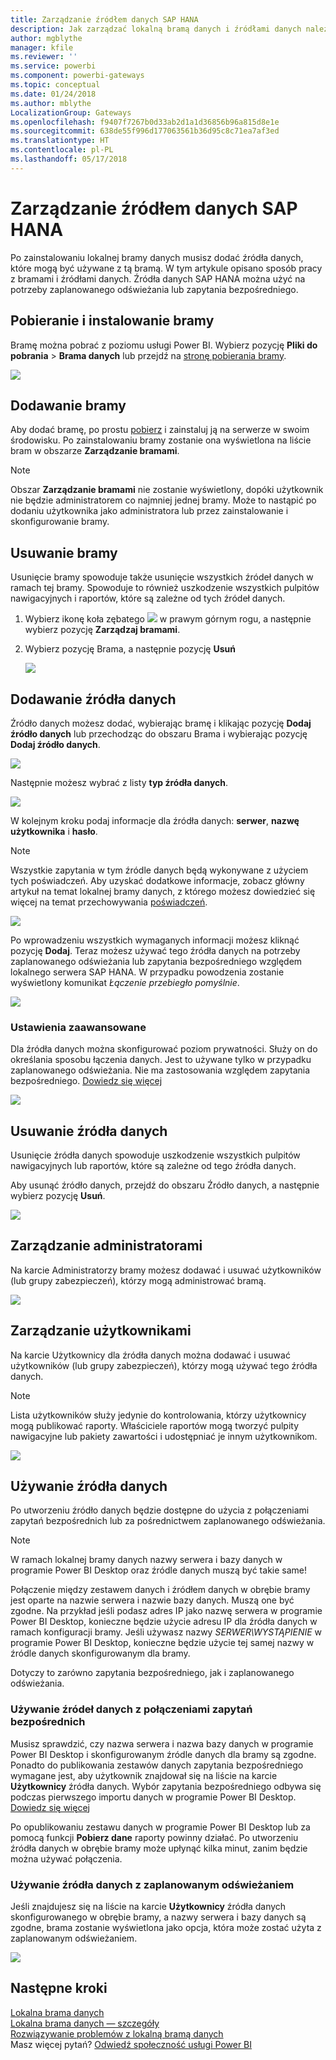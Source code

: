 ```yaml
---
title: Zarządzanie źródłem danych SAP HANA
description: Jak zarządzać lokalną bramą danych i źródłami danych należącymi do tej bramy. Ten artykuł dotyczy platformy SAP HANA.
author: mgblythe
manager: kfile
ms.reviewer: ''
ms.service: powerbi
ms.component: powerbi-gateways
ms.topic: conceptual
ms.date: 01/24/2018
ms.author: mblythe
LocalizationGroup: Gateways
ms.openlocfilehash: f9407f7267b0d33ab2d1a1d36856b96a815d8e1e
ms.sourcegitcommit: 638de55f996d177063561b36d95c8c71ea7af3ed
ms.translationtype: HT
ms.contentlocale: pl-PL
ms.lasthandoff: 05/17/2018
---
```

# <a name="manage-your-sap-hana-data-source"></a>Zarządzanie źródłem danych SAP HANA
Po zainstalowaniu lokalnej bramy danych musisz dodać źródła danych, które mogą być używane z tą bramą. W tym artykule opisano sposób pracy z bramami i źródłami danych. Źródła danych SAP HANA można użyć na potrzeby zaplanowanego odświeżania lub zapytania bezpośredniego.

## <a name="download-and-install-the-gateway"></a>Pobieranie i instalowanie bramy
Bramę można pobrać z poziomu usługi Power BI. Wybierz pozycję **Pliki do pobrania** > **Brama danych** lub przejdź na [stronę pobierania bramy](https://go.microsoft.com/fwlink/?LinkId=698861).

![](media/service-gateway-enterprise-manage-sap/powerbi-download-data-gateway.png)

## <a name="add-a-gateway"></a>Dodawanie bramy
Aby dodać bramę, po prostu [pobierz](https://go.microsoft.com/fwlink/?LinkId=698861) i zainstaluj ją na serwerze w swoim środowisku. Po zainstalowaniu bramy zostanie ona wyświetlona na liście bram w obszarze **Zarządzanie bramami**.

> [!NOTE]
> Obszar **Zarządzanie bramami** nie zostanie wyświetlony, dopóki użytkownik nie będzie administratorem co najmniej jednej bramy. Może to nastąpić po dodaniu użytkownika jako administratora lub przez zainstalowanie i skonfigurowanie bramy.
> 
> 

## <a name="remove-a-gateway"></a>Usuwanie bramy
Usunięcie bramy spowoduje także usunięcie wszystkich źródeł danych w ramach tej bramy.  Spowoduje to również uszkodzenie wszystkich pulpitów nawigacyjnych i raportów, które są zależne od tych źródeł danych.

1. Wybierz ikonę koła zębatego ![](media/service-gateway-enterprise-manage-sap/pbi_gearicon.png) w prawym górnym rogu, a następnie wybierz pozycję **Zarządzaj bramami**.
2. Wybierz pozycję Brama, a następnie pozycję **Usuń**
   
   ![](media/service-gateway-enterprise-manage-sap/datasourcesettings7.png)

## <a name="add-a-data-source"></a>Dodawanie źródła danych
Źródło danych możesz dodać, wybierając bramę i klikając pozycję **Dodaj źródło danych** lub przechodząc do obszaru Brama i wybierając pozycję **Dodaj źródło danych**.

![](media/service-gateway-enterprise-manage-sap/datasourcesettings1.png)

Następnie możesz wybrać z listy **typ źródła danych**.

![](media/service-gateway-enterprise-manage-sap/datasourcesettings2-sap.png)

W kolejnym kroku podaj informacje dla źródła danych: **serwer**, **nazwę użytkownika** i **hasło**.

> [!NOTE]
> Wszystkie zapytania w tym źródle danych będą wykonywane z użyciem tych poświadczeń. Aby uzyskać dodatkowe informacje, zobacz główny artykuł na temat lokalnej bramy danych, z którego możesz dowiedzieć się więcej na temat przechowywania [poświadczeń](service-gateway-onprem.md#credentials).
> 
> 

![](media/service-gateway-enterprise-manage-sap/datasourcesettings3-sap.png)

Po wprowadzeniu wszystkich wymaganych informacji możesz kliknąć pozycję **Dodaj**.  Teraz możesz używać tego źródła danych na potrzeby zaplanowanego odświeżania lub zapytania bezpośredniego względem lokalnego serwera SAP HANA. W przypadku powodzenia zostanie wyświetlony komunikat *Łączenie przebiegło pomyślnie*.

![](media/service-gateway-enterprise-manage-sap/datasourcesettings4.png)

### <a name="advanced-settings"></a>Ustawienia zaawansowane
Dla źródła danych można skonfigurować poziom prywatności. Służy on do określania sposobu łączenia danych. Jest to używane tylko w przypadku zaplanowanego odświeżania. Nie ma zastosowania względem zapytania bezpośredniego. [Dowiedz się więcej](https://support.office.com/article/Privacy-levels-Power-Query-CC3EDE4D-359E-4B28-BC72-9BEE7900B540)

![](media/service-gateway-enterprise-manage-sap/datasourcesettings9.png)

## <a name="remove-a-data-source"></a>Usuwanie źródła danych
Usunięcie źródła danych spowoduje uszkodzenie wszystkich pulpitów nawigacyjnych lub raportów, które są zależne od tego źródła danych.  

Aby usunąć źródło danych, przejdź do obszaru Źródło danych, a następnie wybierz pozycję **Usuń**.

![](media/service-gateway-enterprise-manage-sap/datasourcesettings6.png)

## <a name="manage-administrators"></a>Zarządzanie administratorami
Na karcie Administratorzy bramy możesz dodawać i usuwać użytkowników (lub grupy zabezpieczeń), którzy mogą administrować bramą.

![](media/service-gateway-enterprise-manage-sap/datasourcesettings8.png)

## <a name="manage-users"></a>Zarządzanie użytkownikami
Na karcie Użytkownicy dla źródła danych można dodawać i usuwać użytkowników (lub grupy zabezpieczeń), którzy mogą używać tego źródła danych.

> [!NOTE]
> Lista użytkowników służy jedynie do kontrolowania, którzy użytkownicy mogą publikować raporty. Właściciele raportów mogą tworzyć pulpity nawigacyjne lub pakiety zawartości i udostępniać je innym użytkownikom.
> 
> 

![](media/service-gateway-enterprise-manage-sap/datasourcesettings5.png)

## <a name="using-the-data-source"></a>Używanie źródła danych
Po utworzeniu źródło danych będzie dostępne do użycia z połączeniami zapytań bezpośrednich lub za pośrednictwem zaplanowanego odświeżania.

> [!NOTE]
> W ramach lokalnej bramy danych nazwy serwera i bazy danych w programie Power BI Desktop oraz źródle danych muszą być takie same!
> 
> 

Połączenie między zestawem danych i źródłem danych w obrębie bramy jest oparte na nazwie serwera i nazwie bazy danych. Muszą one być zgodne. Na przykład jeśli podasz adres IP jako nazwę serwera w programie Power BI Desktop, konieczne będzie użycie adresu IP dla źródła danych w ramach konfiguracji bramy. Jeśli używasz nazwy *SERWER\WYSTĄPIENIE* w programie Power BI Desktop, konieczne będzie użycie tej samej nazwy w źródle danych skonfigurowanym dla bramy.

Dotyczy to zarówno zapytania bezpośredniego, jak i zaplanowanego odświeżania.

### <a name="using-the-data-source-with-directquery-connections"></a>Używanie źródeł danych z połączeniami zapytań bezpośrednich
Musisz sprawdzić, czy nazwa serwera i nazwa bazy danych w programie Power BI Desktop i skonfigurowanym źródle danych dla bramy są zgodne. Ponadto do publikowania zestawów danych zapytania bezpośredniego wymagane jest, aby użytkownik znajdował się na liście na karcie **Użytkownicy** źródła danych. Wybór zapytania bezpośredniego odbywa się podczas pierwszego importu danych w programie Power BI Desktop. [Dowiedz się więcej](desktop-use-directquery.md)

Po opublikowaniu zestawu danych w programie Power BI Desktop lub za pomocą funkcji **Pobierz dane** raporty powinny działać. Po utworzeniu źródła danych w obrębie bramy może upłynąć kilka minut, zanim będzie można używać połączenia.

### <a name="using-the-data-source-with-scheduled-refresh"></a>Używanie źródła danych z zaplanowanym odświeżaniem
Jeśli znajdujesz się na liście na karcie **Użytkownicy** źródła danych skonfigurowanego w obrębie bramy, a nazwy serwera i bazy danych są zgodne, brama zostanie wyświetlona jako opcja, która może zostać użyta z zaplanowanym odświeżaniem.

![](media/service-gateway-enterprise-manage-sap/powerbi-gateway-enterprise-schedule-refresh.png)

## <a name="next-steps"></a>Następne kroki
[Lokalna brama danych](service-gateway-onprem.md)  
[Lokalna brama danych — szczegóły](service-gateway-onprem-indepth.md)  
[Rozwiązywanie problemów z lokalną bramą danych](service-gateway-onprem-tshoot.md)  
Masz więcej pytań? [Odwiedź społeczność usługi Power BI](http://community.powerbi.com/)


